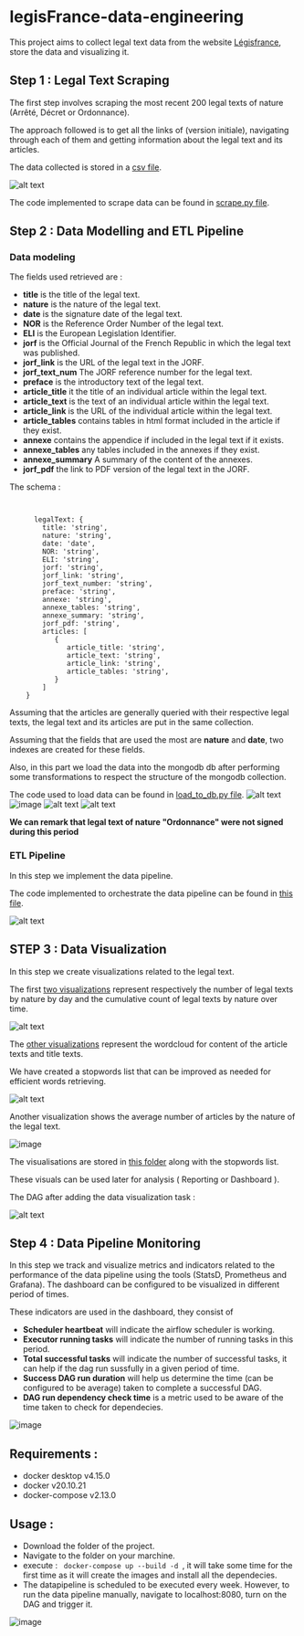 # legisFrance-data-engineering
This project aims to collect legal text data from the website [Légisfrance](https://www.legifrance.gouv.fr/search/lois?tab_selection=lawarticledecree&searchField=ALL&query=*&searchType=ALL&nature=ORDONNANCE&nature=DECRET&nature=ARRETE&etatArticle=VIGUEUR&etatArticle=ABROGE_DIFF&etatTexte=VIGUEUR&etatTexte=ABROGE_DIFF&typeRecherche=date&dateVersion=18%2F04%2F2023&typePagination=DEFAUT&sortValue=SIGNATURE_DATE_DESC&pageSize=100&page=1&tab_selection=lawarticledecree#lois), store the data and visualizing it.

## Step 1 : Legal Text Scraping

The first step involves scraping the most recent 200 legal texts of nature (Arrêté, Décret or Ordonnance).

The approach followed is to get all the links of (version initiale), navigating through each of them and getting information about the legal text and its articles.

The data collected is stored in a [csv file](https://github.com/HazemAbdesamed/legisFrance-data-engineering/blob/main/csv_files/legal_texts.csv).

![alt text](https://user-images.githubusercontent.com/48518599/234459110-cfb9c71f-aca8-4dca-8dfc-6e9a4349cf6c.png "csv file")


The code implemented to scrape data can be found in [scrape.py file](https://github.com/HazemAbdesamed/legisFrance-data-engineering/blob/main/airflow/dags/functions/scrape.py).

## Step 2 : Data Modelling and ETL Pipeline

### Data modeling
The fields used retrieved are : 
* **title** is the title of the legal text.
* **nature** is the nature of the legal text.
* **date** is the signature date of the legal text.
* **NOR** is the Reference Order Number of the legal text.
* **ELI** is the European Legislation Identifier.
* **jorf** is the Official Journal of the French Republic in which the legal text was published.
* **jorf_link** is the URL of the legal text in the JORF.
* **jorf_text_num** The JORF reference number for the legal text.
* **preface** is the introductory text of the legal text.
* **article_title** it the title of an individual article within the legal text.
* **article_text** is the text of an individual article within the legal text.
* **article_link** is the URL of the individual article within the legal text.
* **article_tables** contains tables in html format included in the article if they exist.
* **annexe**  contains the appendice if included in the legal text if it exists.
* **annexe_tables** any tables included in the annexes if they exist.
* **annexe_summary** A summary of the content of the annexes.
* **jorf_pdf** the link to PDF version of the legal text in the JORF.

The schema :
<pre><code>

      legalText: {
        title: 'string',
        nature: 'string',
        date: 'date',
        NOR: 'string',
        ELI: 'string',
        jorf: 'string',
        jorf_link: 'string',
        jorf_text_number: 'string',
        preface: 'string',
        annexe: 'string',
        annexe_tables: 'string',
        annexe_summary: 'string',
        jorf_pdf: 'string',
        articles: [
           { 
              article_title: 'string',
              article_text: 'string',
              article_link: 'string',
              article_tables: 'string',
           }
        ]
    }
</pre></code>

Assuming that the articles are generally queried with their respective legal texts, the legal text and its articles are put in the same collection.

Assuming that the fields that are used the most are **nature** and **date**, two indexes are created for these fields.

Also, in this part we load the data into the mongodb db after performing some transformations to respect the structure of the mongodb collection.

The code used to load data can be found in [load_to_db.py file](https://github.com/HazemAbdesamed/legisFrance-data-engineering/blob/main/airflow/dags/functions/load_to_db.py).
![alt text](https://user-images.githubusercontent.com/48518599/234460528-74538ff4-f103-4769-ac84-403afbfd5385.png "example")
![image](https://user-images.githubusercontent.com/48518599/234460609-734ed455-4ca7-4c23-9738-2de69c978182.png "number of documents")
![alt text](https://user-images.githubusercontent.com/48518599/234668931-65d758e4-0588-4f01-b183-2dda23f3f0c6.png "NOR, title and nature fields")
![alt text](https://user-images.githubusercontent.com/48518599/234669462-39da5e03-4da7-4052-b7f5-04b12dca3818.png "distinct nature values ")


**We can remark that legal text of nature "Ordonnance" were not signed during this period**


### ETL Pipeline
In this step we implement the data pipeline.

The code implemented to orchestrate the data pipeline can be found in [this file](https://github.com/HazemAbdesamed/legisFrance-data-engineering/blob/main/airflow/dags/main.py).

![alt text](https://user-images.githubusercontent.com/48518599/234460700-c1edfe17-a8bd-49e8-bdb8-fac19ac1d905.png "the pipeline run successfully")


## STEP 3 : Data Visualization

In this step we create visualizations related to the legal text.

The first [two visualizations](https://github.com/HazemAbdesamed/legisFrance-data-engineering/blob/main/airflow/visualizations/legal_text_by_nature_over_time.png) represent respectively the number of legal texts by nature by day and the cumulative count of legal texts by nature over time.


![alt text](https://user-images.githubusercontent.com/48518599/234665158-156492de-a3f9-4063-8dca-48ef857e074b.png "counts by nature over time and cumulative counts by nature over time")


The [other visualizations](https://github.com/HazemAbdesamed/legisFrance-data-engineering/blob/main/airflow/visualizations/wordcloud.png) represent the wordcloud for content of the article texts and title texts.

We have created a stopwords list that can be improved as needed for efficient words retrieving.

![alt text](https://user-images.githubusercontent.com/48518599/234665698-627a2d46-fb1c-449c-a527-795083876045.png "wordcloud for titles and content of text ")

Another visualization shows the average number of articles by the nature of the legal text.

![image](https://user-images.githubusercontent.com/48518599/234834929-b4e63337-fadc-4897-b662-82821f62d516.png "average number of articles by nature")

The visualisations are stored in [this folder](https://github.com/HazemAbdesamed/legisFrance-data-engineering/tree/main/airflow/visualizations) along with the stopwords list. 

These visuals can be used later for analysis ( Reporting or Dashboard ).

The DAG after adding the data visualization task : 

![alt text](https://user-images.githubusercontent.com/48518599/234666740-4df39f95-50f7-43be-ab63-5be59f44f2ac.png "the dag with data visualization task")


## Step 4 : Data Pipeline Monitoring
In this step we track and visualize metrics and indicators related to the performance of the data pipeline using the tools (StatsD, Prometheus and Grafana).
The dashboard can be configured to be visualized in different period of times.

These indicators are used in the dashboard, they consist of 
* **Scheduler heartbeat** will indicate the airflow scheduler is working.
* **Executor running tasks** will indicate the number of running tasks in this period.
* **Total successful tasks** will indicate the number of successful tasks, it can help if the dag run sussfully in a given period of time.
* **Success DAG run duration** will help us determine the time (can be configured to be average) taken to complete a successful DAG.
* **DAG run dependency check time** is a metric used to be aware of the time taken to check for dependecies.

![image](https://user-images.githubusercontent.com/48518599/235331944-2952b611-23a3-44c4-a01b-b06d2f8a7bda.png "Dashboard")

## Requirements : 
* docker desktop v4.15.0
* docker v20.10.21
* docker-compose v2.13.0

## Usage :
* Download the folder of the project.
* Navigate to the folder on your marchine.
* execute : <code> docker-compose up --build -d </code>, it will take some time for the first time as it will create the images and install all the dependecies.
* The datapipeline is scheduled to be executed every week. However, to run the data pipeline manually, navigate to localhost:8080, turn on the DAG and trigger it.

![image](https://user-images.githubusercontent.com/48518599/234822563-e89e35c0-26e4-4438-b08b-dd0d69f65e41.png "running a data pipeline")


